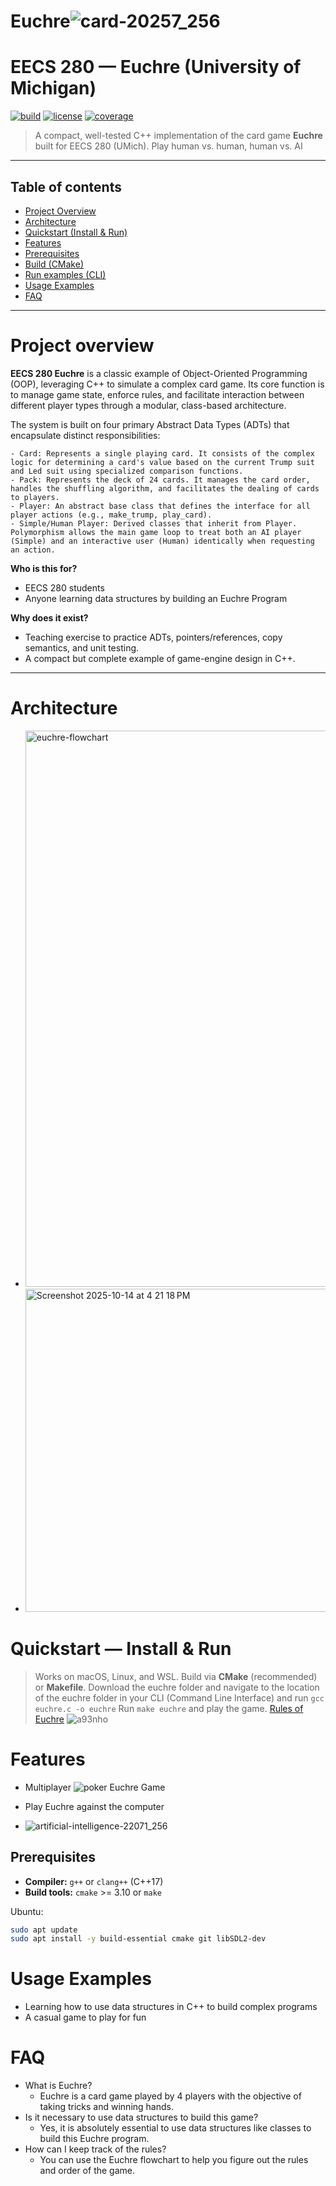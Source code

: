 # Euchre![card-20257_256](https://github.com/user-attachments/assets/4a416298-2b99-403a-a208-0c630be178ed)


# EECS 280 — **Euchre** (University of Michigan)
[![build](https://img.shields.io/badge/build-passing-brightgreen)](https://github.com/yourname/eecs280-euchre) [![license](https://img.shields.io/badge/license-MIT-blue.svg)](#license) [![coverage](https://img.shields.io/badge/coverage-85%25-yellow.svg)](#tests)

> A compact, well-tested C++ implementation of the card game **Euchre** built for EECS 280 (UMich). Play human vs. human, human vs. AI
---

## Table of contents
- [Project Overview](#project-overview)
- [Architecture](#architecture)
- [Quickstart (Install & Run)](#quickstart--install--run)
- [Features](#features)
- [Prerequisites](#prerequisites)
- [Build (CMake)](#build-cmake)
- [Run examples (CLI)](#run-examples-cli)
- [Usage Examples](#usage-examples)
- [FAQ](#faq)



---

# Project overview
**EECS 280 Euchre** is a classic example of Object-Oriented Programming (OOP), leveraging C++ to simulate a complex card game. Its core function is to manage game state, enforce rules, and facilitate interaction between different player types through a modular, class-based architecture.

The system is built on four primary Abstract Data Types (ADTs) that encapsulate distinct responsibilities:
    
    - Card: Represents a single playing card. It consists of the complex logic for determining a card's value based on the current Trump suit and Led suit using specialized comparison functions.
    - Pack: Represents the deck of 24 cards. It manages the card order, handles the shuffling algorithm, and facilitates the dealing of cards to players.
    - Player: An abstract base class that defines the interface for all player actions (e.g., make_trump, play_card).
    - Simple/Human Player: Derived classes that inherit from Player. Polymorphism allows the main game loop to treat both an AI player (Simple) and an interactive user (Human) identically when requesting an action.
**Who is this for?**
- EECS 280 students 
- Anyone learning data structures  by building an Euchre Program


**Why does it exist?**
- Teaching exercise to practice ADTs, pointers/references, copy semantics, and unit testing.
- A compact but complete example of game-engine design in C++.

---
# Architecture
- <img width="1470" height="890" alt="euchre-flowchart" src="https://github.com/user-attachments/assets/dabd0cc9-42da-428c-9d30-646ae05a4352" />
- <img width="592" height="517" alt="Screenshot 2025-10-14 at 4 21 18 PM" src="https://github.com/user-attachments/assets/6beabc47-74c2-491b-835b-40cab73715e4" />

# Quickstart — Install & Run

> Works on macOS, Linux, and WSL. Build via **CMake** (recommended) or **Makefile**.
> Download the euchre folder and navigate to the location of the euchre folder in your CLI (Command Line Interface) and run ```gcc euchre.c -o euchre```
> Run ```make euchre``` and play the game. [Rules of Euchre](https://bicyclecards.com/how-to-play/euchre)
> ![a93nho](https://github.com/user-attachments/assets/cd3fca29-951e-4b53-9a93-259e7cb4a39a)



# Features
- Multiplayer ![poker](https://github.com/user-attachments/assets/701e2d19-e523-4b91-94da-4a0cc89c864b)
Euchre Game

- Play Euchre against the computer
- ![artificial-intelligence-22071_256](https://github.com/user-attachments/assets/c893df5a-60b2-489b-8d7b-944dbbc73b13)

## Prerequisites
- **Compiler:** `g++` or `clang++` (C++17)
- **Build tools:** `cmake` >= 3.10 or `make`

Ubuntu:
```bash
sudo apt update
sudo apt install -y build-essential cmake git libSDL2-dev
```
# Usage Examples
- Learning how to use data structures in C++ to build complex programs
- A casual game to play for fun
# FAQ
- What is Euchre?
    - Euchre is a card game played by 4 players with the objective of taking tricks and winning hands.
- Is it necessary to use data structures to build this game?
    -  Yes, it is absolutely essential to use data structures like classes to build this Euchre program.
- How can I keep track of the rules?
    - You can use the Euchre flowchart to help you figure out the rules and order of the game.



